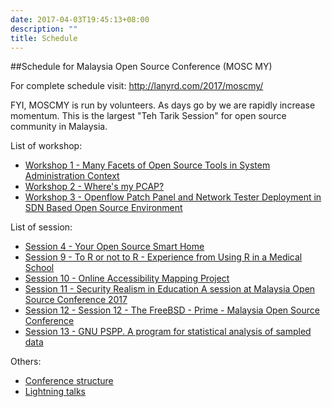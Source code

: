 ```yaml
---
date: 2017-04-03T19:45:13+08:00
description: ""
title: Schedule
---
```


##Schedule for Malaysia Open Source Conference (MOSC MY)

For complete schedule visit:  http://lanyrd.com/2017/moscmy/

FYI, MOSCMY is run by volunteers. As days go by we are rapidly increase momentum. This is the largest "Teh Tarik Session" for open source community in Malaysia.

List of workshop:

* [Workshop 1 - Many Facets of Open Source Tools in System Administration Context](/workshop-1-many-facets-of-open-source-tools-in-system-administration-context)
* [Workshop 2 - Where's my PCAP?](/workshop-2-wheres-my-pcap-malaysia-open-source-conference-2017)
* [Workshop 3 - Openflow Patch Panel and Network Tester Deployment in SDN Based Open Source Environment](/workshop-3-openflow-patch-panel-and-network-tester-deployment-in-sdn-based-open-source-environment)

List of session:

* [Session 4 - Your Open Source Smart Home](/session-4-your-open-source-smart-home)
* [Session 9 - To R or not to R - Experience from Using R in a Medical School](/session-9-to-r-or-not-to-r-experience-from-using-r-in-a-medical-school-moscmy2017)
* [Session 10 - Online Accessibility Mapping Project](/session-10-online-accessibility-mapping-project-moscmy2017)
* [Session 11 - Security Realism in Education A session at Malaysia Open Source Conference 2017](/session-11-security-realism-in-education-a-session-at-malaysia-open-source-conference-2017-moscmy-2017)
* [Session 12 - Session 12 - The FreeBSD - Prime - Malaysia Open Source Conference](/session-12-the-freebsd-prime-malaysia-open-source-conference-moscmy-2017)
* [Session 13 - GNU PSPP. A program for statistical analysis of sampled data](/session-13-gnu-pspp-a-program-for-statistical-analysis-of-sampled-data)


Others:

* [Conference structure](/conference-structure-mosc-my)
* [Lightning talks](/lightning-talk-during-moscmy-2017)
